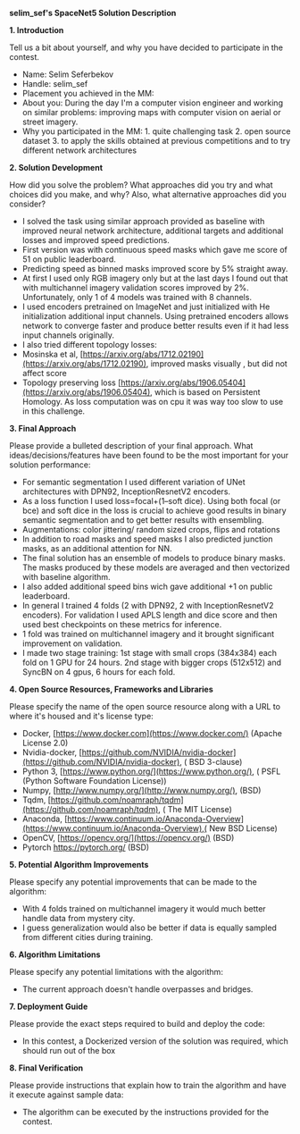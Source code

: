 **selim\_sef&#39;s SpaceNet5 Solution Description**

**1. Introduction**

Tell us a bit about yourself, and why you have decided to participate in the contest.

- Name: Selim Seferbekov
- Handle: selim\_sef
- Placement you achieved in the MM:
- About you: During the day I&#39;m a computer vision engineer and working on similar problems: improving maps with computer vision on aerial or street imagery.
- Why you participated in the MM: 1. quite challenging task 2. open source dataset 3. to apply the skills obtained at previous competitions and to try different network architectures

**2. Solution Development**

How did you solve the problem? What approaches did you try and what choices did you make, and why? Also, what alternative approaches did you consider?

- I solved the task using similar approach provided as baseline with improved neural network architecture, additional targets and additional losses and improved speed predictions.
- First version was with continuous speed masks which gave me score of 51 on public leaderboard.
- Predicting speed as binned masks improved score by 5% straight away.
- At first I used only RGB imagery only but at the last days I  found out that with multichannel imagery validation scores improved by 2%. Unfortunately, only 1 of 4 models was trained with 8 channels.
- I used encoders pretrained on ImageNet and just initialized with He initialization additional input channels. Using pretrained encoders allows network to converge faster and produce better results even if it had less input channels originally.
- I also tried different topology losses:
- Mosinska et al, [https://arxiv.org/abs/1712.02190](https://arxiv.org/abs/1712.02190), improved masks visually , but did not affect score
- Topology preserving loss [https://arxiv.org/abs/1906.05404](https://arxiv.org/abs/1906.05404), which is based on Persistent Homology. As loss computation was on cpu it was way too slow to use in this challenge.

**3. Final Approach**

Please provide a bulleted description of your final approach. What ideas/decisions/features have been found to be the most important for your solution performance:

- For semantic segmentation I used different variation of UNet architectures with DPN92, InceptionResnetV2 encoders.
- As a loss function I used loss=focal+(1–soft dice). Using both focal (or bce) and soft dice in the loss is crucial to achieve good results in binary semantic segmentation and to get better results with ensembling.
- Augmentations: color jittering/ random sized crops, flips and rotations
- In addition to road masks and speed masks I also predicted junction masks, as an additional attention for NN.
- The final solution has an ensemble of models to produce binary masks. The masks produced by these models are averaged and then vectorized with baseline algorithm.
- I also added additional speed bins wich gave additional +1 on public leaderboard.
- In general I trained 4 folds (2 with DPN92, 2 with InceptionResnetV2 encoders). For validation I used APLS length and dice score and then used best checkpoints on these metrics for inference.
- 1 fold was trained on multichannel imagery and it brought significant improvement on validation.
- I made two stage training: 1st stage with small crops (384x384) each fold on 1 GPU for 24 hours.  2nd stage with bigger crops (512x512) and SyncBN on 4 gpus, 6 hours for each fold.

**4. Open Source Resources, Frameworks and Libraries**

Please specify the name of the open source resource along with a URL to where it&#39;s housed and it&#39;s license type:

- Docker, [https://www.docker.com](https://www.docker.com/) (Apache License 2.0)
- Nvidia-docker, [https://github.com/NVIDIA/nvidia-docker](https://github.com/NVIDIA/nvidia-docker), ( BSD 3-clause)
- Python 3, [https://www.python.org/](https://www.python.org/), ( PSFL (Python Software Foundation License))
- Numpy, [http://www.numpy.org/](http://www.numpy.org/), (BSD)
- Tqdm, [https://github.com/noamraph/tqdm](https://github.com/noamraph/tqdm), ( The MIT License)
- Anaconda, [https://www.continuum.io/Anaconda-Overview](https://www.continuum.io/Anaconda-Overview),( New BSD License)
- OpenCV, [https://opencv.org/](https://opencv.org/) (BSD)
- Pytorch https://pytorch.org/ (BSD)

**5. Potential Algorithm Improvements**

Please specify any potential improvements that can be made to the algorithm:

- With 4 folds trained on multichannel imagery it would much better handle data from mystery city.
- I guess generalization would also be better if data is equally sampled from different cities during training.

**6. Algorithm Limitations**

Please specify any potential limitations with the algorithm:

- The current approach doesn&#39;t handle overpasses and bridges.

**7. Deployment Guide**

Please provide the exact steps required to build and deploy the code:

- In this contest, a Dockerized version of the solution was required, which should run out of the box

**8. Final Verification**

Please provide instructions that explain how to train the algorithm and have it execute against sample data:

- The algorithm can be executed by the instructions provided for the contest.